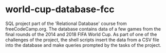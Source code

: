 # world-cup-database-fcc
SQL project part of the 'Relational Database' course from freeCodeCamp.org. The database contains data of a few games from the final rounds of the 2014 and 2018 FIFA World Cup. As part of one of the challenges of the project, the shell scripts insert the data from a CSV file into the database and make queries prompted by the tasks of the project.
